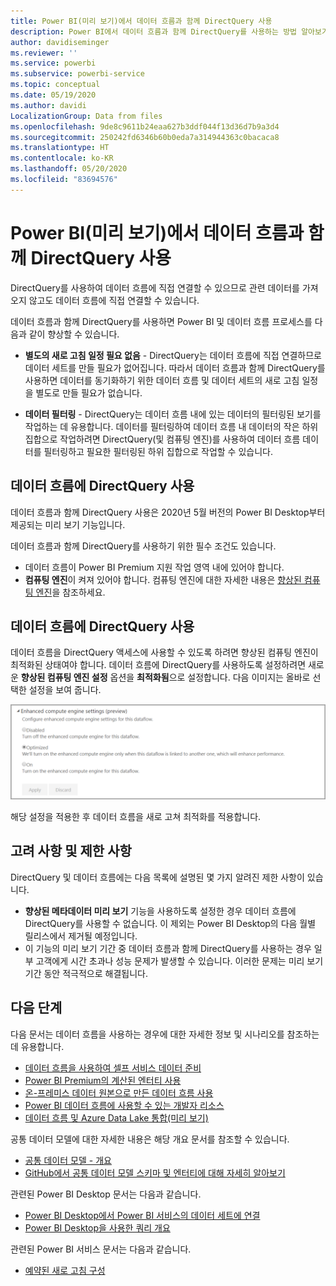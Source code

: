 ```yaml
---
title: Power BI(미리 보기)에서 데이터 흐름과 함께 DirectQuery 사용
description: Power BI에서 데이터 흐름과 함께 DirectQuery를 사용하는 방법 알아보기
author: davidiseminger
ms.reviewer: ''
ms.service: powerbi
ms.subservice: powerbi-service
ms.topic: conceptual
ms.date: 05/19/2020
ms.author: davidi
LocalizationGroup: Data from files
ms.openlocfilehash: 9de8c9611b24eaa627b3ddf044f13d36d7b9a3d4
ms.sourcegitcommit: 250242fd6346b60b0eda7a314944363c0bacaca8
ms.translationtype: HT
ms.contentlocale: ko-KR
ms.lasthandoff: 05/20/2020
ms.locfileid: "83694576"
---
```

# <a name="use-directquery-with-dataflows-in-power-bi-preview"></a>Power BI(미리 보기)에서 데이터 흐름과 함께 DirectQuery 사용

DirectQuery를 사용하여 데이터 흐름에 직접 연결할 수 있으므로 관련 데이터를 가져오지 않고도 데이터 흐름에 직접 연결할 수 있습니다. 

데이터 흐름과 함께 DirectQuery를 사용하면 Power BI 및 데이터 흐름 프로세스를 다음과 같이 향상할 수 있습니다.

* **별도의 새로 고침 일정 필요 없음** - DirectQuery는 데이터 흐름에 직접 연결하므로 데이터 세트를 만들 필요가 없어집니다. 따라서 데이터 흐름과 함께 DirectQuery를 사용하면 데이터를 동기화하기 위한 데이터 흐름 및 데이터 세트의 새로 고침 일정을 별도로 만들 필요가 없습니다.

* **데이터 필터링** - DirectQuery는 데이터 흐름 내에 있는 데이터의 필터링된 보기를 작업하는 데 유용합니다. 데이터를 필터링하여 데이터 흐름 내 데이터의 작은 하위 집합으로 작업하려면 DirectQuery(및 컴퓨팅 엔진)를 사용하여 데이터 흐름 데이터를 필터링하고 필요한 필터링된 하위 집합으로 작업할 수 있습니다.


## <a name="using-directquery-for-dataflows"></a>데이터 흐름에 DirectQuery 사용

데이터 흐름과 함께 DirectQuery 사용은 2020년 5월 버전의 Power BI Desktop부터 제공되는 미리 보기 기능입니다. 

데이터 흐름과 함께 DirectQuery를 사용하기 위한 필수 조건도 있습니다.

* 데이터 흐름이 Power BI Premium 지원 작업 영역 내에 있어야 합니다.
* **컴퓨팅 엔진**이 켜져 있어야 합니다. 컴퓨팅 엔진에 대한 자세한 내용은 [향상된 컴퓨팅 엔진](service-dataflows-enhanced-compute-engine.md)을 참조하세요.

## <a name="enable-directquery-for-dataflows"></a>데이터 흐름에 DirectQuery 사용

데이터 흐름을 DirectQuery 액세스에 사용할 수 있도록 하려면 향상된 컴퓨팅 엔진이 최적화된 상태여야 합니다. 데이터 흐름에 DirectQuery를 사용하도록 설정하려면 새로운 **향상된 컴퓨팅 엔진 설정** 옵션을 **최적화됨**으로 설정합니다. 다음 이미지는 올바로 선택한 설정을 보여 줍니다.

![데이터 흐름에 향상된 컴퓨팅 엔진 사용](media/service-dataflows-directquery/dataflows-directquery-01.png)

해당 설정을 적용한 후 데이터 흐름을 새로 고쳐 최적화를 적용합니다. 


## <a name="considerations-and-limitations"></a>고려 사항 및 제한 사항

DirectQuery 및 데이터 흐름에는 다음 목록에 설명된 몇 가지 알려진 제한 사항이 있습니다.

* **향상된 메타데이터 미리 보기** 기능을 사용하도록 설정한 경우 데이터 흐름에 DirectQuery를 사용할 수 없습니다. 이 제외는 Power BI Desktop의 다음 월별 릴리스에서 제거될 예정입니다.
* 이 기능의 미리 보기 기간 중 데이터 흐름과 함께 DirectQuery를 사용하는 경우 일부 고객에게 시간 초과나 성능 문제가 발생할 수 있습니다. 이러한 문제는 미리 보기 기간 동안 적극적으로 해결됩니다.


## <a name="next-steps"></a>다음 단계

다음 문서는 데이터 흐름을 사용하는 경우에 대한 자세한 정보 및 시나리오를 참조하는 데 유용합니다.

* [데이터 흐름을 사용하여 셀프 서비스 데이터 준비](service-dataflows-overview.md)
* [Power BI Premium의 계산된 엔터티 사용](service-dataflows-computed-entities-premium.md)
* [온-프레미스 데이터 원본으로 만든 데이터 흐름 사용](service-dataflows-on-premises-gateways.md)
* [Power BI 데이터 흐름에 사용할 수 있는 개발자 리소스](service-dataflows-developer-resources.md)
* [데이터 흐름 및 Azure Data Lake 통합(미리 보기)](service-dataflows-azure-data-lake-integration.md)

공통 데이터 모델에 대한 자세한 내용은 해당 개요 문서를 참조할 수 있습니다.
* [공통 데이터 모델 - 개요 ](https://docs.microsoft.com/powerapps/common-data-model/overview)
* [GitHub에서 공통 데이터 모델 스키마 및 엔터티에 대해 자세히 알아보기](https://github.com/Microsoft/CDM)

관련된 Power BI Desktop 문서는 다음과 같습니다.

* [Power BI Desktop에서 Power BI 서비스의 데이터 세트에 연결](../connect-data/desktop-report-lifecycle-datasets.md)
* [Power BI Desktop을 사용한 쿼리 개요](desktop-query-overview.md)

관련된 Power BI 서비스 문서는 다음과 같습니다.
* [예약된 새로 고침 구성](../connect-data/refresh-scheduled-refresh.md)
